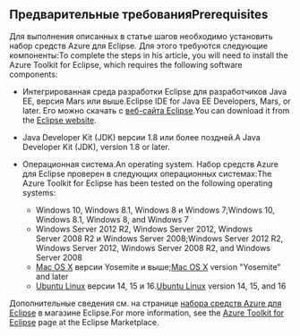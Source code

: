 ## <a name="prerequisites"></a><span data-ttu-id="4a44b-101">Предварительные требования</span><span class="sxs-lookup"><span data-stu-id="4a44b-101">Prerequisites</span></span>
<span data-ttu-id="4a44b-102">Для выполнения описанных в статье шагов необходимо установить набор средств Azure для Eclipse. Для этого требуются следующие компоненты:</span><span class="sxs-lookup"><span data-stu-id="4a44b-102">To complete the steps in his article, you will need to install the Azure Toolkit for Eclipse, which requires the following software components:</span></span>

* <span data-ttu-id="4a44b-103">Интегрированная среда разработки Eclipse для разработчиков Java EE, версия Mars или выше.</span><span class="sxs-lookup"><span data-stu-id="4a44b-103">Eclipse IDE for Java EE Developers, Mars, or later.</span></span> <span data-ttu-id="4a44b-104">Его можно скачать с [веб-сайта Eclipse](http://www.eclipse.org/downloads/).</span><span class="sxs-lookup"><span data-stu-id="4a44b-104">You can download it from the [Eclipse website](http://www.eclipse.org/downloads/).</span></span>
* <span data-ttu-id="4a44b-105">Java Developer Kit (JDK) версии 1.8 или более поздней.</span><span class="sxs-lookup"><span data-stu-id="4a44b-105">A Java Developer Kit (JDK), version 1.8 or later.</span></span>
* <span data-ttu-id="4a44b-106">Операционная система.</span><span class="sxs-lookup"><span data-stu-id="4a44b-106">An operating system.</span></span> <span data-ttu-id="4a44b-107">Набор средств Azure для Eclipse проверен в следующих операционных системах:</span><span class="sxs-lookup"><span data-stu-id="4a44b-107">The Azure Toolkit for Eclipse has been tested on the following operating systems:</span></span>
  
  * <span data-ttu-id="4a44b-108">Windows 10, Windows 8.1, Windows 8 и Windows 7;</span><span class="sxs-lookup"><span data-stu-id="4a44b-108">Windows 10, Windows 8.1, Windows 8, and Windows 7</span></span>
  * <span data-ttu-id="4a44b-109">Windows Server 2012 R2, Windows Server 2012, Windows Server 2008 R2 и Windows Server 2008;</span><span class="sxs-lookup"><span data-stu-id="4a44b-109">Windows Server 2012 R2, Windows Server 2012, Windows Server 2008 R2, and Windows Server 2008</span></span>
  * <span data-ttu-id="4a44b-110">[Mac OS X](http://www.apple.com/osx) версии Yosemite и выше;</span><span class="sxs-lookup"><span data-stu-id="4a44b-110">[Mac OS X](http://www.apple.com/osx) version "Yosemite" and later</span></span>
  * <span data-ttu-id="4a44b-111">[Ubuntu Linux](http://www.ubuntu.com) версии 14, 15 и 16.</span><span class="sxs-lookup"><span data-stu-id="4a44b-111">[Ubuntu Linux](http://www.ubuntu.com) version 14, 15, and 16</span></span>

<span data-ttu-id="4a44b-112">Дополнительные сведения см. на странице [набора средств Azure для Eclipse](http://marketplace.eclipse.org/content/azure-toolkit-eclipse) в магазине Eclipse.</span><span class="sxs-lookup"><span data-stu-id="4a44b-112">For more information, see the [Azure Toolkit for Eclipse](http://marketplace.eclipse.org/content/azure-toolkit-eclipse) page at the Eclipse Marketplace.</span></span>

<!--
> [!IMPORTANT]
> If you are using the Azure Toolkit for Eclipse on Windows, the toolkit requires installing the Azure SDK 2.9.6 or later in order to use the Azure emulator. You have two options for installing the Azure SDK:
> 
> * You can download and install the Azure SDK by using the [Web Platform Installer (WebPI)](http://go.microsoft.com/fwlink/?LinkID=252838).
> * If you do not have the Azure SDK installed when you create your first Azure deployment project, you will be prompted to automatically download install the requisite version of the Azure SDK.
> 
> Note that the Azure SDK is required on Windows only.
> 
> 
-->
